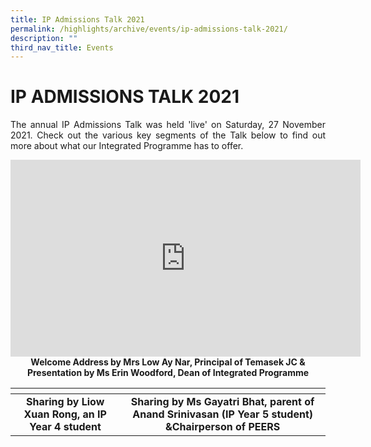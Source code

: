 ```yaml
---
title: IP Admissions Talk 2021
permalink: /highlights/archive/events/ip-admissions-talk-2021/
description: ""
third_nav_title: Events
---
```

# IP ADMISSIONS TALK 2021

<p style="text-align: justify;">The annual IP Admissions Talk was held 'live' on Saturday, 27 November 2021. Check out the various key segments of the Talk below to find out more about what our Integrated Programme has to offer.</p>

<iframe width="560" height="315" src="https://www.youtube.com/embed/FK34ujZ5elc" title="TJC 2022 IP1 Admissions - Welcome Address by Principal and Presentation by Dean" frameborder="0" allow="accelerometer; autoplay; clipboard-write; encrypted-media; gyroscope; picture-in-picture" allowfullscreen></iframe>

<center><b>Welcome Address by Mrs Low Ay Nar, Principal of Temasek JC & Presentation by Ms Erin Woodford, Dean of Integrated Programme</b></center>


<table>
<thead>
  <tr>
    <th></th>
    <th></th>
  </tr>
</thead>
<tbody>
  <tr>
		<td style="text-align: center;"><b>Sharing by Liow Xuan Rong, an IP Year 4 student</b></td>
    <td style="text-align: center;"><b>Sharing by Ms Gayatri Bhat, parent of Anand Srinivasan (IP Year 5 student) &Chairperson of PEERS</b></td>
  </tr>
</tbody>
</table>
